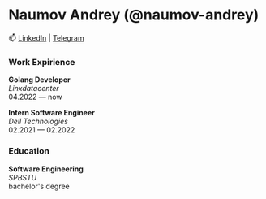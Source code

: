 # Naumov Andrey (@naumov-andrey)

📫 [LinkedIn](https://www.linkedin.com/in/naumov-andrey/) | [Telegram](https://t.me/naumov_andrey)

### Work Expirience

**Golang Developer**\
*Linxdatacenter*\
04.2022 — now

**Intern Software Engineer**\
*Dell Technologies*\
02.2021 — 02.2022

### Education

**Software Engineering**\
*SPBSTU*\
bachelor's degree
